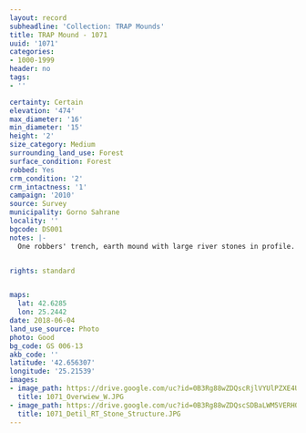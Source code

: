 ```yaml
---
layout: record
subheadline: 'Collection: TRAP Mounds'
title: TRAP Mound - 1071
uuid: '1071'
categories:
- 1000-1999
header: no
tags:
- ''

certainty: Certain
elevation: '474'
max_diameter: '16'
min_diameter: '15'
height: '2'
size_category: Medium
surrounding_land_use: Forest
surface_condition: Forest
robbed: Yes
crm_condition: '2'
crm_intactness: '1'
campaign: '2010'
source: Survey
municipality: Gorno Sahrane
locality: ''
bgcode: DS001
notes: |-
  One robbers' trench, earth mound with large river stones in profile.


rights: standard


maps:
  lat: 42.6285
  lon: 25.2442
date: 2018-06-04
land_use_source: Photo
photo: Good
bg_code: GS 006-13
akb_code: ''
latitude: '42.656307'
longitude: '25.21539'
images:
- image_path: https://drive.google.com/uc?id=0B3Rg88wZDQscRjlVYUlPZXE4Um8
  title: 1071_Overwiew_W.JPG
- image_path: https://drive.google.com/uc?id=0B3Rg88wZDQscSDBaLWM5VERHQlU
  title: 1071_Detil_RT_Stone_Structure.JPG
---
```

